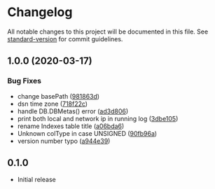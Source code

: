 # Changelog

All notable changes to this project will be documented in this file. See [standard-version](https://github.com/conventional-changelog/standard-version) for commit guidelines.

## 1.0.0 (2020-03-17)


### Bug Fixes

* change basePath ([981863d](https://github.com/istepheny/DBbook/commit/981863dfd5fdcd5f2365e6587fc1fa5a61431534))
* dsn time zone ([718f22c](https://github.com/istepheny/DBbook/commit/718f22c1b0eb8a0f155bc9439640faf10d1e3163))
* handle DB.DBMetas() error ([ad3d806](https://github.com/istepheny/DBbook/commit/ad3d80618884ee35b0a06bd11cb1b4f800e99148))
* print both local and network ip in running log ([3dbe105](https://github.com/istepheny/DBbook/commit/3dbe105ddd5864a88101d4a5db009663b25aa771))
* rename Indexes table title ([a06bda6](https://github.com/istepheny/DBbook/commit/a06bda67f77b9862a5198eb5e450ce25891f4040))
* Unknown colType in case UNSIGNED ([90fb96a](https://github.com/istepheny/DBbook/commit/90fb96a4910db7a33d734dafa4dbc469a9322259))
* version number typo ([a944e39](https://github.com/istepheny/DBbook/commit/a944e39627ff01612054e0ef413101410ada673d))

## 0.1.0

* Initial release
